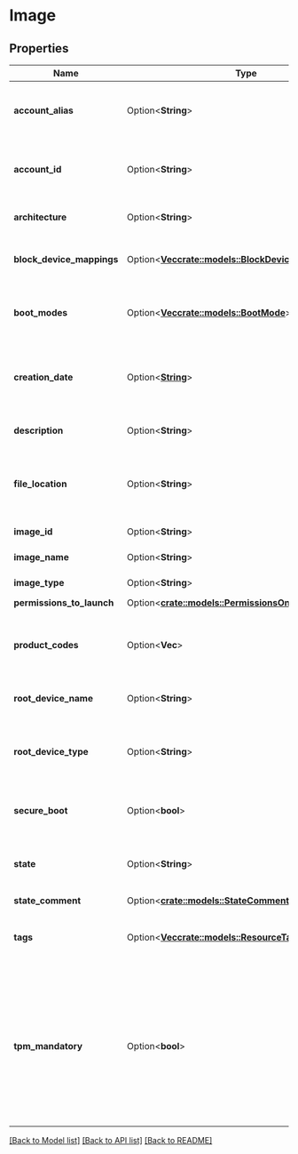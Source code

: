 # Image

## Properties

Name | Type | Description | Notes
------------ | ------------- | ------------- | -------------
**account_alias** | Option<**String**> | The account alias of the owner of the OMI. | [optional]
**account_id** | Option<**String**> | The account ID of the owner of the OMI. | [optional]
**architecture** | Option<**String**> | The architecture of the OMI. | [optional]
**block_device_mappings** | Option<[**Vec<crate::models::BlockDeviceMappingImage>**](BlockDeviceMappingImage.md)> | One or more block device mappings. | [optional]
**boot_modes** | Option<[**Vec<crate::models::BootMode>**](BootMode.md)> | The boot modes compatible with the OMI. | [optional]
**creation_date** | Option<[**String**](string.md)> | The date and time (UTC) at which the OMI was created. | [optional]
**description** | Option<**String**> | The description of the OMI. | [optional]
**file_location** | Option<**String**> | The location from which the OMI files were created. | [optional]
**image_id** | Option<**String**> | The ID of the OMI. | [optional]
**image_name** | Option<**String**> | The name of the OMI. | [optional]
**image_type** | Option<**String**> | The type of the OMI. | [optional]
**permissions_to_launch** | Option<[**crate::models::PermissionsOnResource**](PermissionsOnResource.md)> |  | [optional]
**product_codes** | Option<**Vec<String>**> | The product codes associated with the OMI. | [optional]
**root_device_name** | Option<**String**> | The name of the root device. | [optional]
**root_device_type** | Option<**String**> | The type of root device used by the OMI (always `bsu`). | [optional]
**secure_boot** | Option<**bool**> | Whether secure boot is activated or not. | [optional]
**state** | Option<**String**> | The state of the OMI (`pending` \\| `available` \\| `failed`). | [optional]
**state_comment** | Option<[**crate::models::StateComment**](StateComment.md)> |  | [optional]
**tags** | Option<[**Vec<crate::models::ResourceTag>**](ResourceTag.md)> | One or more tags associated with the OMI. | [optional]
**tpm_mandatory** | Option<**bool**> | If true, a virtual Trusted Platform Module (vTPM) is mandatory for VMs created from this OMI. If false, a vTPM is not mandatory. | [optional]

[[Back to Model list]](../README.md#documentation-for-models) [[Back to API list]](../README.md#documentation-for-api-endpoints) [[Back to README]](../README.md)


